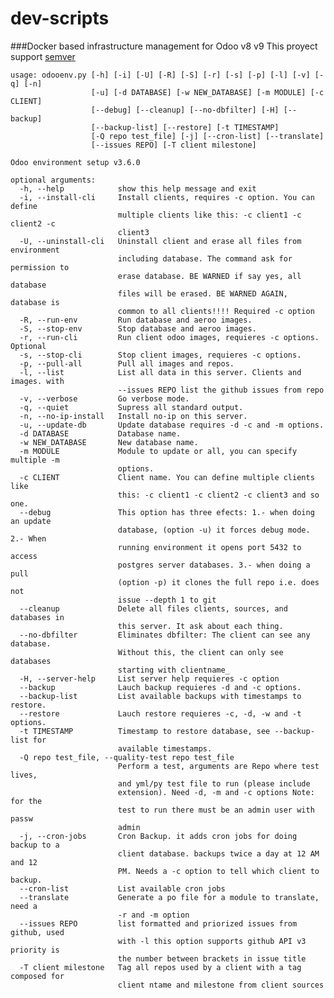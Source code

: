 # dev-scripts
###Docker based  infrastructure management for Odoo v8 v9
This proyect support [semver](http://semver.org/) 
    
    usage: odooenv.py [-h] [-i] [-U] [-R] [-S] [-r] [-s] [-p] [-l] [-v] [-q] [-n]
                      [-u] [-d DATABASE] [-w NEW_DATABASE] [-m MODULE] [-c CLIENT]
                      [--debug] [--cleanup] [--no-dbfilter] [-H] [--backup]
                      [--backup-list] [--restore] [-t TIMESTAMP]
                      [-Q repo test_file] [-j] [--cron-list] [--translate]
                      [--issues REPO] [-T client milestone]
    
    Odoo environment setup v3.6.0
    
    optional arguments:
      -h, --help            show this help message and exit
      -i, --install-cli     Install clients, requires -c option. You can define
                            multiple clients like this: -c client1 -c client2 -c
                            client3
      -U, --uninstall-cli   Uninstall client and erase all files from environment
                            including database. The command ask for permission to
                            erase database. BE WARNED if say yes, all database
                            files will be erased. BE WARNED AGAIN, database is
                            common to all clients!!!! Required -c option
      -R, --run-env         Run database and aeroo images.
      -S, --stop-env        Stop database and aeroo images.
      -r, --run-cli         Run client odoo images, requieres -c options. Optional
      -s, --stop-cli        Stop client images, requieres -c options.
      -p, --pull-all        Pull all images and repos.
      -l, --list            List all data in this server. Clients and images. with
                            --issues REPO list the github issues from repo
      -v, --verbose         Go verbose mode.
      -q, --quiet           Supress all standard output.
      -n, --no-ip-install   Install no-ip on this server.
      -u, --update-db       Update database requires -d -c and -m options.
      -d DATABASE           Database name.
      -w NEW_DATABASE       New database name.
      -m MODULE             Module to update or all, you can specify multiple -m
                            options.
      -c CLIENT             Client name. You can define multiple clients like
                            this: -c client1 -c client2 -c client3 and so one.
      --debug               This option has three efects: 1.- when doing an update
                            database, (option -u) it forces debug mode. 2.- When
                            running environment it opens port 5432 to access
                            postgres server databases. 3.- when doing a pull
                            (option -p) it clones the full repo i.e. does not
                            issue --depth 1 to git
      --cleanup             Delete all files clients, sources, and databases in
                            this server. It ask about each thing.
      --no-dbfilter         Eliminates dbfilter: The client can see any database.
                            Without this, the client can only see databases
                            starting with clientname_
      -H, --server-help     List server help requieres -c option
      --backup              Lauch backup requieres -d and -c options.
      --backup-list         List available backups with timestamps to restore.
      --restore             Lauch restore requieres -c, -d, -w and -t options.
      -t TIMESTAMP          Timestamp to restore database, see --backup-list for
                            available timestamps.
      -Q repo test_file, --quality-test repo test_file
                            Perform a test, arguments are Repo where test lives,
                            and yml/py test file to run (please include
                            extension). Need -d, -m and -c options Note: for the
                            test to run there must be an admin user with passw
                            admin
      -j, --cron-jobs       Cron Backup. it adds cron jobs for doing backup to a
                            client database. backups twice a day at 12 AM and 12
                            PM. Needs a -c option to tell which client to backup.
      --cron-list           List available cron jobs
      --translate           Generate a po file for a module to translate, need a
                            -r and -m option
      --issues REPO         list formatted and priorized issues from github, used
                            with -l this option supports github API v3 priority is
                            the number between brackets in issue title
      -T client milestone   Tag all repos used by a client with a tag composed for
                            client ntame and milestone from client sources
